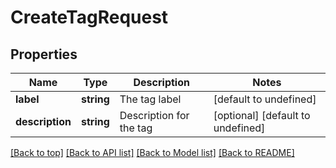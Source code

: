 # CreateTagRequest

## Properties

|Name | Type | Description | Notes|
|------------ | ------------- | ------------- | -------------|
|**label** | **string** | The tag label | [default to undefined]|
|**description** | **string** | Description for the tag | [optional] [default to undefined]|




[[Back to top]](#) [[Back to API list]](../../README.md#documentation-for-api-endpoints) [[Back to Model list]](../../README.md#documentation-for-models) [[Back to README]](../../README.md)
